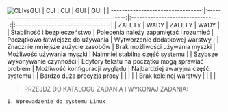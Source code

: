 ![CLIvsGUI](1_08_1_clivsgui.png)
|                CLI                |                        CLI                       |                GUI                |                 GUI                |
|:---------------------------------:|:------------------------------------------------:|:---------------------------------:|:----------------------------------:|
|               ZALETY              |                       WADY                       |               ZALETY              |                WADY                |
|    Stabilność i bezpieczeństwo    |      Polecenia należy zapamiętać i rozumieć      | Początkowo łatwiejsze do używania |   Wytworzenie dodatkowej warstwy   |
| Znacznie mniejsze zużycie zasobów |          Brak możliwości używania myszki         |     Możliwość używania myszki     |   Najmniej stabilna część systemu  |
|   Szybsze wykonywanie czynności   | Edytory tekstu na początku mogą sprawiać problem |   Możliwość konfiguracji wyglądu  | Najbardziej awaryjna część systemu |
|     Bardzo duża precyzja pracy    |                                                  |                                   |                                    |
|       Brak kolejnej warstwy       |                                                  |                                   |                                    |



>PRZEJDZ DO KATALOGU ZADANIA I WYKONAJ ZADANIA:

```
1. Wprowadzenie do systemu Linux
```